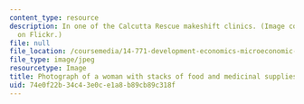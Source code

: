 ```yaml
---
content_type: resource
description: In one of the Calcutta Rescue makeshift clinics. (Image courtesy of noborders2
  on Flickr.)
file: null
file_location: /coursemedia/14-771-development-economics-microeconomic-issues-and-policy-models-fall-2008/74e0f22b34c43e0ce1a8b89cb89c318f_14-771f08.jpg
file_type: image/jpeg
resourcetype: Image
title: Photograph of a woman with stacks of food and medicinal supplies
uid: 74e0f22b-34c4-3e0c-e1a8-b89cb89c318f
---
```

